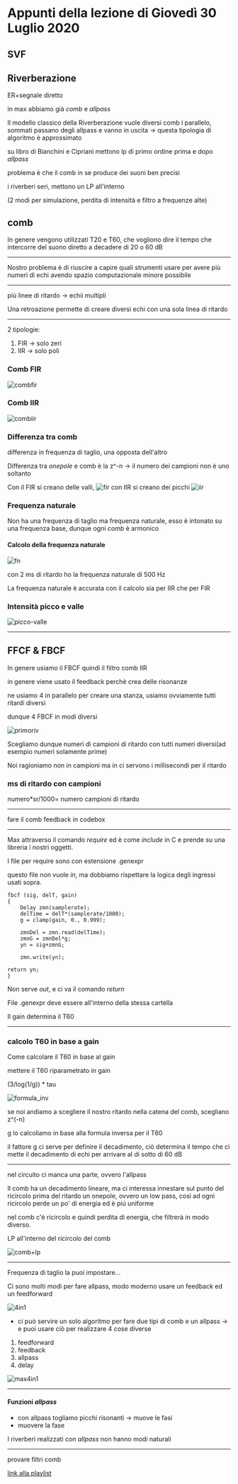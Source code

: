 # Appunti della lezione di Giovedì 30 Luglio 2020


## SVF

## Riverberazione

ER+segnale diretto

in max abbiamo già _comb_ e _allpass_

Il modello classico della Riverberazione vuole diversi comb i parallelo, sommati passano degli allpass e vanno in uscita -> questa tipologia di algoritmo è approssimato

su libro di Bianchini e Cipriani mettono lp di primo ordine prima e dopo _allpass_

problema è che il comb in se produce dei suoni ben precisi

i riverberi seri, mettono un LP all'interno

(2 modi per simulazione, perdita di intensità e filtro a frequenze alte)

## comb


In genere vengono utilizzati T20 e T60, che vogliono dire il tempo che intercorre del suono diretto a decadere di 20 o 60 dB

_______

Nostro problema è di riuscire a capire quali strumenti usare per avere più numeri di echi avendo spazio computazionale minore possibile

_______________

più linee di ritardo -> echii multipli

Una retroazione permette di creare diversi echi con una sola linea di ritardo

_______________

2 tipologie:
1. FIR -> solo zeri
2. IIR -> solo poli


### Comb FIR
![combfir](combfir.png)

### Comb IIR
![combiir](combiir.png)

### Differenza tra comb  

differenza in frequenza di taglio, una opposta dell'altro

Differenza tra _onepole_ e comb è la z^-n -> il numero dei campioni non è uno soltanto

Con il FIR si creano delle valli,
![fir](fir.png) con IIR si creano dei picchi ![iir](iir.png)

### Frequenza naturale
Non ha una frequenza di taglio ma frequenza naturale, esso è intonato su una frequenza base, dunque ogni _comb_ è armonico

#### Calcolo della frequenza naturale

![fn](fn.png)

con 2 ms di ritardo ho la frequenza naturale di 500 Hz

La frequenza naturale è accurata con il calcolo sia per IIR che per FIR

### Intensità picco e valle

![picco-valle](picco-valle.png)

_______________

## FFCF & FBCF

In  genere usiamo il FBCF quindi il filtro comb IIR

in genere viene usato il feedback perchè crea delle risonanze

ne usiamo 4 in parallelo per creare una stanza, usiamo ovviamente tutti ritardi diversi

dunque 4 FBCF in modi diversi

![primoriv](primoriv.png)

Scegliamo dunque numeri di campioni di ritardo con tutti numeri diversi(ad esempio numeri solamente prime)

Noi ragioniamo non in campioni ma in ci servono i millisecondi per il ritardo

### ms di ritardo con campioni
numero*sr/1000= numero campioni di ritardo

______

fare il comb feedback in codebox

_______
Max attraverso il comando _require_ ed è come _include_ in C e prende su una libreria i nostri oggetti.

I file per require sono con estensione .genexpr

questo file non vuole _in_, ma dobbiamo rispettare la logica degli ingressi usati sopra.

```
fbcf (sig, delT, gain)
{
	Delay zmn(samplerate);
	delTime = delT*(samplerate/1000);
	g = clamp(gain, 0., 0.999);

	zmnDel = zmn.read(delTime);
	zmnG = zmnDel*g;
	yn = sig+zmnG;

	zmn.write(yn);

return yn;
}
```

Non serve _out_, e ci va il comando _return_

File .genexpr deve essere all'interno della stessa cartella


Il gain determina il T60

_____
### calcolo T60 in base a gain

Come calcolare il T60 in base al gain

mettere il T60 riparametrato in gain

(3/log(1/g)) * tau

![formula_inv](formula_inv.png)

se noi andiamo a scegliere il nostro ritardo nella catena del comb, scegliano z^(-n)

g lo calcoliamo in base alla formula inversa per il T60

il fattore g ci serve per definire il decadimento, ciò determina il tempo che ci mette il decadimento di echi per arrivare al di sotto di 60 dB

_______________

nel circuito ci manca una parte, ovvero l'allpass

Il comb ha un decadimento lineare, ma ci interessa innestare sul punto del ricircolo prima del ritardo un onepole, ovvero un low pass, cosí ad ogni ricircolo perde un po' di energia ed è piú uniforme

nel comb c'è ricircolo e quindi perdita di energia, che filtrerà in modo diverso.

LP all'interno del ricircolo del comb

![comb+lp](comb+lp.png)
_______

Frequenza di taglio la puoi impostare...


Ci sono molti modi per fare allpass, modo moderno usare un feedback ed un feedforward

![4in1](4in1.png)

- ci può servire un solo algoritmo per fare due tipi di comb e un allpass  ->  e puoi usare ciò per realizzare 4 cose diverse
1. feedforward
2. feedback
3. allpass
4. delay

![max4in1](max4in1.png)


_______

#### Funzioni _allpass_

- con allpass togliamo picchi risonanti -> muove le fasi
- muovere la fase

I riverberi realizzati con _allpass_ non hanno modi naturali

_______

provare filtri comb

[link alla playlist](https://www.youtube.com/playlist?list=PLxcqYDjKDVLRVfkGh4HpOirz2w46nol8q )
